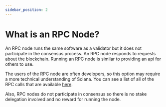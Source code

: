 ```yaml
---
sidebar_position: 2
---
```


# What is an RPC Node?

An RPC node runs the same software as a validator but it does not participate in the consensus process.  An RPC node responds to requests about the blockchain.  Running an RPC node is similar to providing an api for others to use.

The users of the RPC node are often developers, so this option may require a more technical understanding of Solana.  You can see a list of all of the RPC calls that are available [here](https://docs.solana.com/developing/clients/jsonrpc-api).

Also, RPC nodes do not participate in consensus so there is no stake delegation involved and no reward for running the node.